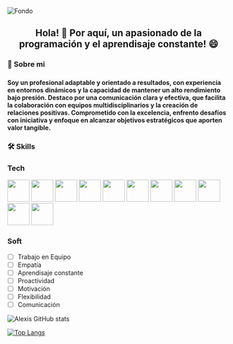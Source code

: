 
![Fondo](https://github.com/user-attachments/assets/48c5c0f0-3ada-4c08-91aa-515580342a4d)




### 						<h2 align='Center'>Hola! 👋 Por aquí, un apasionado de la programación y el aprendisaje constante! 😄</h2>

### 🚀 Sobre mi
### <h4>  Soy un profesional adaptable y orientado a resultados, con experiencia en entornos dinámicos y la capacidad de mantener un alto rendimiento bajo presión. Destaco por una comunicación clara y efectiva, que facilita la colaboración con equipos multidisciplinarios y la creación de relaciones positivas. Comprometido con la excelencia, enfrento desafíos con iniciativa y enfoque en alcanzar objetivos estratégicos que aporten valor tangible. </h4>


### 🛠 Skills
### Tech     

<span>
<img src="https://cdn.jsdelivr.net/gh/devicons/devicon/icons/javascript/javascript-original.svg" style="width:50px" />
 <img src="https://cdn.jsdelivr.net/gh/devicons/devicon/icons/react/react-original-wordmark.svg" style="width:50px" />
<img src="https://cdn.jsdelivr.net/gh/devicons/devicon/icons/redux/redux-original.svg" style="width:50px" />
<img src="https://cdn.jsdelivr.net/gh/devicons/devicon/icons/astro/astro-original.svg" style="width:50px" />
<img src="https://cdn.jsdelivr.net/gh/devicons/devicon/icons/typescript/typescript-original.svg" style="width:50px" />
<img src="https://cdn.jsdelivr.net/gh/devicons/devicon/icons/nodejs/nodejs-original.svg" style="width:50px" />
<img src="https://cdn.jsdelivr.net/gh/devicons/devicon/icons/nextjs/nextjs-original.svg" style="width:50px" />
<img src="https://cdn.jsdelivr.net/gh/devicons/devicon/icons/html5/html5-original.svg" style="width:50px" />
<img src="https://cdn.jsdelivr.net/gh/devicons/devicon/icons/css3/css3-original.svg" style="width:50px" />
<img src="https://cdn.jsdelivr.net/gh/devicons/devicon/icons/git/git-original.svg" style="width:50px" />
<img src="https://cdn.jsdelivr.net/gh/devicons/devicon/icons/github/github-original.svg" style="width:50px" />
  
</span>




### Soft

- [ ] Trabajo en Equipo
- [ ] Empatía
- [ ] Aprendisaje constante
- [ ] Proactividad
- [ ] Motivación
- [ ] Flexibilidad
- [ ] Comunicación

![Alexis GitHub stats](https://github-readme-stats.vercel.app/api?username=alexiszanotti&show_icons=true&theme=merko)

[![Top Langs](https://github-readme-stats.vercel.app/api/top-langs/?username=alexiszanotti&layout=compact)](https://github.com/alexiszanotti/github-readme-stats)





